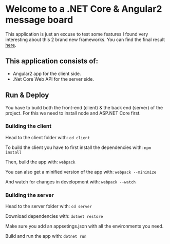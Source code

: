 # Welcome to a .NET Core & Angular2 message board

This application is just an excuse to test some features I found very interesting about this 2 brand new frameworks. You can find the final result [here](http://samitier.azurewebsites.net/).

## This application consists of:

*   Angular2 app for the client side.
*   .Net Core Web API for the server side.

## Run & Deploy

You have to build both the front-end (client) & the back end (server) of the project. For this we need to install node and ASP.NET Core first.

### Building the client

Head to the client folder with:
`cd client`

To build the client you have to first install the dependencies with:
`npm install`

Then, build the app with:
`webpack`

You can also get a minified version of the app with:
`webpack --minimize`

And watch for changes in development with:
`webpack --watch`

### Building the server
Head to the server folder with:
`cd server`

Download dependencies with:
`dotnet restore`

Make sure you add an appsetings.json with all the environments you need.

Build and run the app with:
`dotnet run`

